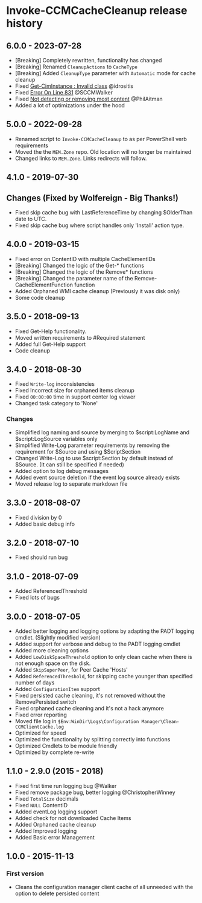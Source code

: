 # Invoke-CCMCacheCleanup release history

## 6.0.0 - 2023-07-28

* [Breaking] Completely rewritten, functionality has changed
* [Breaking] Renamed `CleanupActions` to `CacheType`
* [Breaking] Added `CleanupType` parameter with `Automatic` mode for cache cleanup
* Fixed [Get-CimInstance : Invalid class](https://github.com/MEM-Zone/MEM.Zone/issues/14) @idrositis
* Fixed [Error On Line 831](https://github.com/MEM-Zone/MEM.Zone/issues/8) @SCCMWalker
* Fixed [Not detecting or removing most content](https://github.com/MEM-Zone/MEM.Zone/issues/7) @PhilAitman
* Added a lot of optimizations under the hood

## 5.0.0 - 2022-09-28

* Renamed script to `Invoke-CCMCacheCleanup` to as per PowerShell verb requirements
* Moved the the `MEM.Zone` repo. Old location will no longer be maintained
* Changed links to `MEM.Zone`. Links redirects will follow.

## 4.1.0 - 2019-07-30

## Changes (Fixed by Wolfereign - Big Thanks!)

* Fixed skip cache bug with LastReferenceTime by changing $OlderThan date to UTC.
* Fixed skip cache bug where script handles only 'Install' action type.

## 4.0.0 - 2019-03-15

* Fixed error on ContentID with multiple CacheElementIDs
* [Breaking] Changed the logic of the Get-* functions
* [Breaking] Changed the logic of the Remove* functions
* [Breaking] Changed the parameter name of the Remove-CacheElementFunction function
* Added Orphaned WMI cache cleanup (Previously it was disk only)
* Some code cleanup

## 3.5.0 - 2018-09-13

* Fixed Get-Help functionality.
* Moved written requirements to #Required statement
* Added full Get-Help support
* Code cleanup

## 3.4.0 - 2018-08-30

* Fixed `Write-log` inconsistencies
* Fixed Incorrect size for orphaned items cleanup
* Fixed `00:00:00` time in support center log viewer
* Changed task category to 'None'

### Changes

* Simplified log naming and source by merging to $script:LogName and $script:LogSource variables only
* Simplified Write-Log parameter requirements by removing the requirement for $Source and using $ScriptSection
* Changed Write-Log to use $script:Section by default instead of $Source. (It can still be specified if needed)
* Added option to log debug messages
* Added event source deletion if the event log source already exists
* Moved release log to separate markdown file

## 3.3.0 - 2018-08-07

* Fixed division by 0
* Added basic debug info

## 3.2.0 - 2018-07-10

* Fixed should run bug

## 3.1.0 - 2018-07-09

* Added ReferencedThreshold
* Fixed lots of bugs

## 3.0.0 - 2018-07-05

* Added better logging and logging options by adapting the PADT logging cmdlet. (Slightly modified version)
* Added support for verbose and debug to the PADT logging cmdlet
* Added more cleaning options
* Added `LowDiskSpaceThreshold` option to only clean cache when there is not enough space on the disk.
* Added `SkipSuperPeer`, for Peer Cache 'Hosts'
* Added `ReferencedThreshold`, for skipping cache younger than specified number of days
* Added `ConfigurationItem` support
* Fixed persisted cache cleaning, it's not removed without the RemovePersisted switch
* Fixed orphaned cache cleaning and it's not a hack anymore
* Fixed error reporting
* Moved file log in `$Env:WinDir\Logs\Configuration Manager\Clean-CCMClientCache.log`
* Optimized for speed
* Optimized the functionality by splitting correctly into functions
* Optimized Cmdlets to be module friendly
* Optimized by complete re-write

## 1.1.0 - 2.9.0 (2015 - 2018)

* Fixed first time run logging bug @Walker
* Fixed remove package bug, better logging @ChristopherWinney
* Fixed `TotalSize` decimals
* Fixed `NULL` ContentID
* Added eventLog logging support
* Added check for not downloaded Cache Items
* Added Orphaned cache cleanup
* Added Improved logging
* Added Basic error Management

## 1.0.0 - 2015-11-13

### First version

* Cleans the configuration manager client cache of all unneeded with the option to delete persisted content